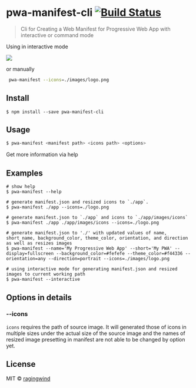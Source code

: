 # pwa-manifest-cli [![Build Status](https://travis-ci.org/ragingwind/pwa-manifest-cli.svg?branch=master)](https://travis-ci.org/ragingwind/pwa-manifest-cli)

> Cli for Creating a Web Manifest for Progressive Web App with interactive or command mode

Using in interactive mode

![](http://g.recordit.co/kwR4Dh7rM3.gif)

or manually

```sh
 pwa-manifest --icons=./images/logo.png
```

## Install

```
$ npm install --save pwa-manifest-cli
```

## Usage

```sh
$ pwa-manifest <manifest path> <icons path> <options>
```

Get more information via help

## Examples

```shell
# show help
$ pwa-manifest --help

# generate manifest.json and resized icons to `./app`.
$ pwa-manifest ./app --icons=./logo.png

# generate manifest.json to `./app` and icons to `./app/images/icons`
$ pwa-manifest ./app ./app/images/icons --icons=./logo.png

# generate manifest.json to './' with updated values of name, short_name, background_color, theme_color, orientation, and direction as well as resizes images
$ pwa-manifest --name='My Progressive Web App' --short='My PWA' --display=fullscreen --background_color=#fefefe --theme_color=#f44336 --orientation=any --direction=portrait --icons=./images/logo.png

# using interactive mode for generating manifest.json and resized images to current working path
$ pwa-manifest --interactive
```

## Options in details

### --icons

`icons` requires the path of source image. It will generated those of icons in multiple sizes under the actual size of the source image and the names of resized image presetting in manifest are not able to be changed by option yet.


## License

MIT © [ragingwind](http://ragingwind.me)
